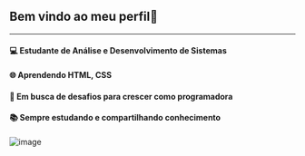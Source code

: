 ## Bem vindo ao meu perfil👋
---

#### 💻 Estudante de Análise e Desenvolvimento de Sistemas <h4>
#### 🌐 Aprendendo HTML, CSS <h4>
#### 🚀 Em busca de desafios para crescer como programadora <h4>
#### 📚 Sempre estudando e compartilhando conhecimento <h4>

![image](https://github.com/user-attachments/assets/77735d82-2046-43f3-a2ff-89b594a870a3)

